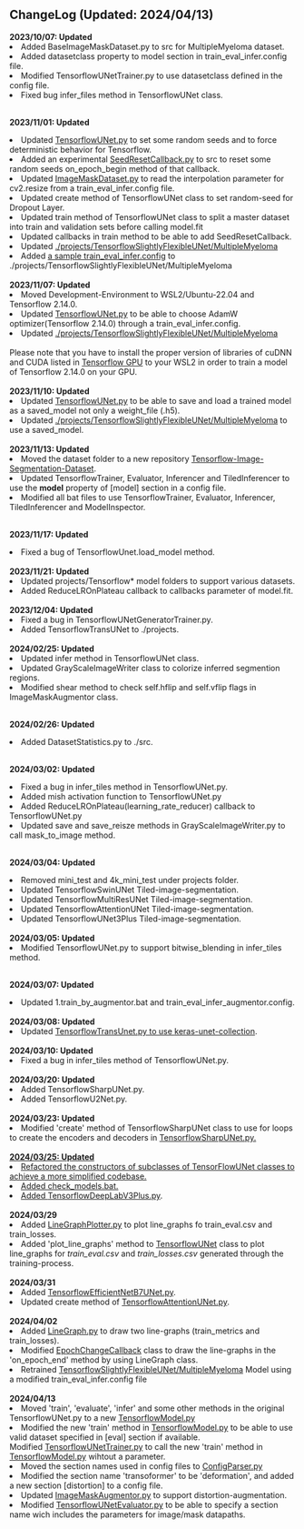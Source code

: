 <h2>ChangeLog (Updated: 2024/04/13)</h2>
<b>2023/10/07: Updated</b><br>
<li>Added BaseImageMaskDataset.py to src for MultipleMyeloma dataset.</li>
<li>Added datasetclass property to model section in train_eval_infer.config file.</li>
<li>Modified TensorflowUNetTrainer.py to use datasetclass defined in the config file.</li>
<li>Fixed bug infer_files method in TensorflowUNet class.</li>

<br><b>2023/11/01: Updated</b><br>
<li>Updated <a href="./src/TensorflowUNet.py">TensorflowUNet.py</a> to set some random seeds and to force deterministic behavior for Tensorflow.</li>
<li>Added an experimental <a href="./src/SeedResetCallback.py">SeedResetCallback.py</a> to src to reset some random seeds on_epoch_begin method of that callback.</li>
<li>Updated <a href="./src/ImageMaskDataset.py">ImageMaskDataset.py</a> to read the interpolation parameter for cv2.resize from a train_eval_infer.config file.</li>
<li>Updated create method of TensorflowUNet class to set random-seed for Dropout Layer.</li>
<li>Updated train method of TensorflowUNet class to split a master dataset into train and validation sets before calling model.fit</li>
<li>Updated callbacks in train method to be able to add SeedResetCallback.</li>
<li>Updated <a href="./projects/TensorflowSlightlyFlexibleUNet/MultipleMyeloma">./projects/TensorflowSlightlyFlexibleUNet/MultipleMyeloma</a></li>
<li>Added <a href="./projects/TensorflowSlightlyFlexibleUNet/MultipleMyeloma/train_eval_infer_image_mask_dataset_512x512.config">
a sample train_eval_infer.config</a> to ./projects/TensorflowSlightlyFlexibleUNet/MultipleMyeloma</li>

<br>
<b>2023/11/07: Updated</b><br>
<li>Moved Development-Environment to WSL2/Ubuntu-22.04 and Tensorflow 2.14.0.</li>
<li>Updated <a href="./src/TensorflowUNet.py">TensorflowUNet.py</a> to be able to choose AdamW optimizer(Tensorflow 2.14.0) through a train_eval_infer.config.</li>
<li>Updated <a href="./projects/TensorflowSlightlyFlexibleUNet/MultipleMyeloma">./projects/TensorflowSlightlyFlexibleUNet/MultipleMyeloma</a></li>
<br>
Please note that you have to install the proper version of libraries of cuDNN and CUDA listed in 
<a href="https://www.tensorflow.org/install/source#gpu">Tensorflow GPU</a> to your WSL2 in order to train a model of Tensorflow 2.14.0 on your GPU.<br>

<br>
<b>2023/11/10: Updated</b><br>
<li>Updated <a href="./src/TensorflowUNet.py">TensorflowUNet.py</a> to be able to save and load a trained model as a saved_model not only a weight_file (.h5).</li>
<li>Updated <a href="./projects/TensorflowSlightlyFlexibleUNet/MultipleMyeloma">./projects/TensorflowSlightlyFlexibleUNet/MultipleMyeloma</a> to use a saved_model.</li>

<br>
<b>2023/11/13: Updated</b><br>
<li>Moved the dataset folder to a new repository <a href="https://github.com/sarah-antillia/Tensorflow-Image-Segmentation-Dataset">Tensorflow-Image-Segmentation-Dataset</a>.</li>
<li>Updated TensorflowTrainer, Evaluator, Inferencer and TiledInferencer to use the <b>model</b> property of [model] section in a config file.</li>
<li>Modified all bat files to use TensorflowTrainer, Evaluator, Inferencer, TiledInferencer and ModelInspector.</li>
<br>

<b>2023/11/17: Updated</b><br>
<li>Fixed a bug of TensorflowUnet.load_model method.</li>

<br>
<b>2023/11/21: Updated</b><br>
<li>Updated projects/Tensorflow* model folders to support various datasets.</li>
<li>Added ReduceLROnPlateau callback to callbacks parameter of model.fit.</li>

<br>
<b>2023/12/04: Updated</b><br>
<li>Fixed a bug in TensorflowUNetGeneratorTrainer.py.</li>
<li>Added TensorflowTransUNet to ./projects.</li>

<br>
<b>2024/02/25: Updated</b><br>
<li>Updated infer method in TensorflowUNet class.</li>
<li>Updated GrayScaleImageWriter class to colorize inferred segmention regions.</li>
<li>Modified shear method to check self.hflip and self.vflip flags in ImageMaskAugmentor class.</li>
<br>

<b>2024/02/26: Updated</b><br>
<li>Added DatasetStatistics.py to ./src.</li>
<br>

<b>2024/03/02: Updated</b><br>
<li>Fixed a bug in infer_tiles method in TensorflowUNet.py.</li>
<li>Added mish activation function to TensorflowUNet.py</li>
<li>Added ReduceLROnPlateau(learning_rate_reducer) callback to TensorflowUNet.py</li>
<li>Updated save and save_reisze methods in GrayScaleImageWriter.py to call mask_to_image method.</li>
<br>

<b>2024/03/04: Updated</b><br>
 <li>Removed mini_test and 4k_mini_test under projects folder.</li>
<li>Updated TensorflowSwinUNet Tiled-image-segmentation.</li>
<li>Updated TensorflowMultiResUNet Tiled-image-segmentation.</li>
<li>Updated TensorflowAttentionUNet Tiled-image-segmentation.</li>
<li>Updated TensorflowUNet3Plus Tiled-image-segmentation.</li>

<br>
<b>2024/03/05: Updated</b><br>
<li>Modified TensorflowUNet.py to support bitwise_blending in infer_tiles method.</li>
<br>

<b>2024/03/07: Updated</b><br>
<li>Updated 1.train_by_augmentor.bat and train_eval_infer_augmentor.config.</li>
<br>
<b>2024/03/08: Updated</b><br>
<li>Updated <a href="./src/TensorflowTransUNet.py">TensorflowTransUnet.py to 
use <a href="https://github.com/yingkaisha/keras-unet-collection/tree/main/keras_unet_collection">keras-unet-collection</a>.</li>

<br>
<b>2024/03/10: Updated</b><br>
<li>Fixed a bug in infer_tiles method of TensorflowUNet.py.</li>

<br>
<b>2024/03/20: Updated</b><br>
<li>Added TensorflowSharpUNet.py.</li>
<li>Added TensorflowU2Net.py.</li>

<br>
<b>2024/03/23: Updated</b><br>
<li>Modified 'create' method of TensorflowSharpUNet class to use for loops to create the encoders and decoders in 
<a href="./src/TensorflowSharpUNet.py">TensorflowSharpUNet.py.</li>

<br>
<b>2024/03/25: Updated</b><br>
<li>Refactored the constructors of subclasses of TensorFlowUNet classes to achieve a more simplified codebase.</li>
<li>Added check_models.bat.</li>
<li>Added <a href="./src/TensorflowDeepLabV3Plus.py">TensorflowDeepLabV3Plus.py</a>.</li>

<br>
<b>2024/03/29</b><br>
<li>Added <a href="./src/LineGraphPlotter.py">LineGraphPlotter.py</a> to plot line_graphs fo train_eval.csv and train_losses.</li>
<li>Added 'plot_line_graphs' method to <a href="./src/TensorflowUNet.py">TensorflowUNet</a> class 
to plot line_graphs for <i>train_eval.csv</i> and <i>train_losses.csv</i> generated through the training-process.</li>

<br>
<b>2024/03/31</b><br>
<li>Added <a href="./src/TensorflowEfficientNetB7UNet.py">TensorflowEfficientNetB7UNet.py</a>.</li>
<li>Updated create method of <a href="./src/TensorflowAttentionUNet.py">TensorflowAttentionUNet.py</a>.</li>

<br>
<b>2024/04/02</b><br>
<li>Added <a href="./src/LineGraph.py">LineGraph.py</a> to draw two line-graphs (train_metrics and train_losses).</li>
<li>Modified <a href="./src/EpochChangeCallback.py">EpochChangeCallback</a> class to draw the line-graphs in 
the 'on_epoch_end' method by using LineGraph class.</li>
<li>Retrained <a href="./projects/TensorflowSlightlyFlexibleUNet/MultipleMyeloma">TensorflowSlightlyFlexibleUNet/MultipleMyeloma</a> Model
using a modified train_eval_infer.config file</li>
<br>
<b>2024/04/13</b><br>
<li>Moved 'train', 'evaluate', 'infer' and some other methods in the original TensorflowUNet.py to a new 
  <a href="./src/TensorflowModel.py">TensorflowModel.py</a> </li>
<li>Modified the new 'train' method in <a href="./src/TensorflowModel.py">TensorflowModel.py</a> to be able to 
use valid dataset specified in [eval] section if available.</li

<li>Modified <a href="./src/TensorflowUNetTrainer.py">TensorflowUNetTrainer.py</a> to call the new 'train' method 
in <a href="./src/TensorflowModel.py">TensorflowModel.py</a> wihtout a parameter.</li>

<li>Moved the section names used in config files to <a href="./src/ConfigParser.py">ConfigParser.py</a> </li>
<li>Modified the section name 'transoformer' to be 'deformation', and added a new section [distortion] to a config file.</li>

<li>Updated <a href="./src/ImageMaskAugmentor.py">ImageMaskAugmentor.py</a> to support distortion-augmentation.</li>
<li> Modified <a href="./src/TensorflowUNetEvaluator.py">TensorflowUNetEvaluator.py</a> to 
be able to specify a section name wich includes the parameters for image/mask datapaths.</li>


